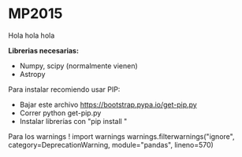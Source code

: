 # MP2015
Hola hola hola

**Librerias necesarias:**
- Numpy, scipy (normalmente vienen)
- Astropy

Para instalar recomiendo usar PIP:
- Bajar este archivo https://bootstrap.pypa.io/get-pip.py
- Correr python get-pip.py
- Instalar librerías con "pip install <libreria>"

Para los warnings !
import warnings
warnings.filterwarnings("ignore", category=DeprecationWarning,
                        module="pandas", lineno=570)
